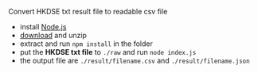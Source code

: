 Convert HKDSE txt result file to readable csv file

- install [Node.js](https://nodejs.org/en/download/)
- [download](https://github.com/cyrusn/dseTxtFileConverter/archive/master.zip) and unzip
- extract and run `npm install` in the folder
- put the **HKDSE txt file** to `./raw` and run `node index.js`
- the output file are `./result/filename.csv` and `./result/filename.json`
